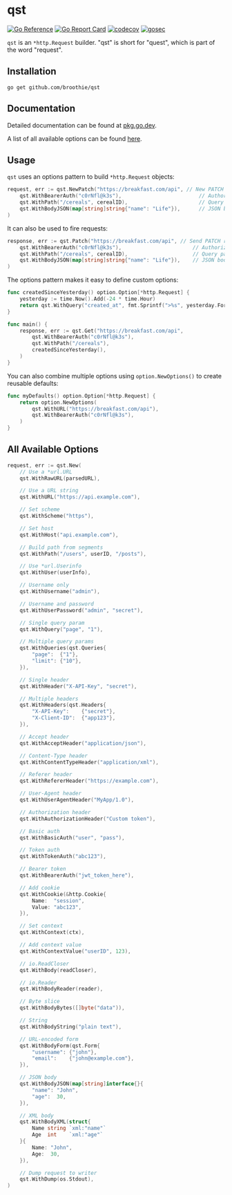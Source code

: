 # qst

[![Go Reference](https://pkg.go.dev/badge/github.com/broothie/qst.svg)](https://pkg.go.dev/github.com/broothie/qst)
[![Go Report Card](https://goreportcard.com/badge/github.com/broothie/qst)](https://goreportcard.com/report/github.com/broothie/qst)
[![codecov](https://codecov.io/gh/broothie/qst/branch/main/graph/badge.svg?token=CVMUN8Y9FV)](https://codecov.io/gh/broothie/qst)
[![gosec](https://github.com/broothie/qst/actions/workflows/gosec.yml/badge.svg)](https://github.com/broothie/qst/actions/workflows/gosec.yml)

`qst` is an `*http.Request` builder. "qst" is short for "quest", which is part of the word "request".

## Installation

```shell script
go get github.com/broothie/qst
```

## Documentation

Detailed documentation can be found at [pkg.go.dev](https://pkg.go.dev/github.com/broothie/qst).

A list of all available options can be found [here](https://pkg.go.dev/github.com/broothie/qst#Option).

## Usage

`qst` uses an options pattern to build `*http.Request` objects:

```go
request, err := qst.NewPatch("https://breakfast.com/api", // New PATCH request
    qst.WithBearerAuth("c0rNfl@k3s"),                         // Authorization header
    qst.WithPath("/cereals", cerealID),                       // Query param
    qst.WithBodyJSON(map[string]string{"name": "Life"}),      // JSON body
)
```

It can also be used to fire requests:

```go
response, err := qst.Patch("https://breakfast.com/api", // Send PATCH request
    qst.WithBearerAuth("c0rNfl@k3s"),                       // Authorization header
    qst.WithPath("/cereals", cerealID),                     // Query param
    qst.WithBodyJSON(map[string]string{"name": "Life"}),    // JSON body
)
```

The options pattern makes it easy to define custom options:

```go
func createdSinceYesterday() option.Option[*http.Request] {
    yesterday := time.Now().Add(-24 * time.Hour)
    return qst.WithQuery("created_at", fmt.Sprintf(">%s", yesterday.Format(time.RFC3339)))
}

func main() {
    response, err := qst.Get("https://breakfast.com/api",
        qst.WithBearerAuth("c0rNfl@k3s"),
        qst.WithPath("/cereals"),
        createdSinceYesterday(),
    )
}
```

You can also combine multiple options using `option.NewOptions()` to create reusable defaults:

```go
func myDefaults() option.Option[*http.Request] {
    return option.NewOptions(
        qst.WithURL("https://breakfast.com/api"),
        qst.WithBearerAuth("c0rNfl@k3s"),
    )
}
```

## All Available Options

```go
request, err := qst.New(
    // Use a *url.URL
    qst.WithRawURL(parsedURL),

    // Use a URL string
    qst.WithURL("https://api.example.com"),

    // Set scheme
    qst.WithScheme("https"),

    // Set host
    qst.WithHost("api.example.com"),

    // Build path from segments
    qst.WithPath("/users", userID, "/posts"),

    // Use *url.Userinfo
    qst.WithUser(userInfo),

    // Username only
    qst.WithUsername("admin"),

    // Username and password
    qst.WithUserPassword("admin", "secret"),

    // Single query param
    qst.WithQuery("page", "1"),

    // Multiple query params
    qst.WithQueries(qst.Queries{
        "page":  {"1"},
        "limit": {"10"},
    }),

    // Single header
    qst.WithHeader("X-API-Key", "secret"),

    // Multiple headers
    qst.WithHeaders(qst.Headers{
        "X-API-Key":    {"secret"},
        "X-Client-ID":  {"app123"},
    }),

    // Accept header
    qst.WithAcceptHeader("application/json"),

    // Content-Type header
    qst.WithContentTypeHeader("application/xml"),

    // Referer header
    qst.WithRefererHeader("https://example.com"),

    // User-Agent header
    qst.WithUserAgentHeader("MyApp/1.0"),

    // Authorization header
    qst.WithAuthorizationHeader("Custom token"),

    // Basic auth
    qst.WithBasicAuth("user", "pass"),

    // Token auth
    qst.WithTokenAuth("abc123"),

    // Bearer token
    qst.WithBearerAuth("jwt_token_here"),

    // Add cookie
    qst.WithCookie(&http.Cookie{
        Name:  "session",
        Value: "abc123",
    }),

    // Set context
    qst.WithContext(ctx),

    // Add context value
    qst.WithContextValue("userID", 123),

    // io.ReadCloser
    qst.WithBody(readCloser),

    // io.Reader
    qst.WithBodyReader(reader),

    // Byte slice
    qst.WithBodyBytes([]byte("data")),

    // String
    qst.WithBodyString("plain text"),

    // URL-encoded form
    qst.WithBodyForm(qst.Form{
        "username": {"john"},
        "email":    {"john@example.com"},
    }),

    // JSON body
    qst.WithBodyJSON(map[string]interface{}{
        "name": "John",
        "age":  30,
    }),

    // XML body
    qst.WithBodyXML(struct{
        Name string `xml:"name"`
        Age  int    `xml:"age"`
    }{
        Name: "John",
        Age:  30,
    }),

    // Dump request to writer
    qst.WithDump(os.Stdout),
)
```
